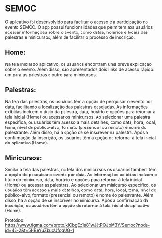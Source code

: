 # SEMOC

O aplicativo foi desenvolvido para facilitar o acesso e a participação no evento SEMOC.  O app possui funcionalidades que permitem aos usuários acessar informações sobre o evento, como datas, horários e locais das palestras e 
minicursos, além de facilitar o processo de inscrição.

## Home: 
Na tela inicial do aplicativo, os usuários encontram uma breve explicação sobre o evento.  Além disso, são apresentados dois links de acesso rápido: um para as palestras e outro para minicursos.

## Palestras: 
Na tela das palestras, os usuários têm a opção de pesquisar o evento por data, facilitando a localização das palestras desejadas. As informações exibidas incluem o título da palestra, data, horário e opções para retornar à tela inicial (Home) ou acessar os minicursos.
Ao selecionar uma palestra específica, os usuários têm acesso a mais detalhes, como data, hora, local, tema, nível de público-alvo, formato (presencial ou remoto) e nome do palestrante. Além disso, há a opção de se inscrever na palestra.
Após a confirmação da inscrição, os usuários têm a opção de retornar à tela inicial do aplicativo (Home).

## Minicursos: 
Similar à tela das palestras, na tela dos minicursos os usuários também têm a opção de pesquisar o evento por data. As informações exibidas incluem o título do minicurso, data, horário e opções para retornar à tela inicial (Home) ou acessar as palestras.
Ao selecionar um minicurso específico, os usuários têm acesso a mais detalhes, como data, hora, local, tema, nível de público-alvo, formato (presencial ou remoto) e nome do palestrante. Além disso, há a opção de se inscrever no minicurso.
Após a confirmação da inscrição, os usuários têm a opção de retornar à tela inicial do aplicativo (Home).

Protótipo: https://www.figma.com/proto/klCbgEz1s81wJJtPQJbM3Y/Semoc?node-id=43-2&t=5HBeYuZbucUfogUG-1

